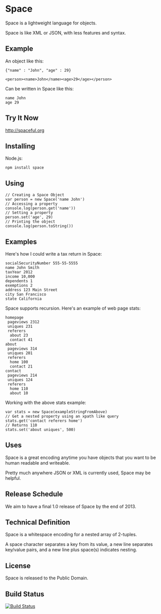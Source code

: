 Space
=====

Space is a lightweight language for objects.

Space is like XML or JSON, with less features and syntax.

Example
-------

An object like this:

    {"name" : "John", "age" : 29}
    
    <person><name>John</name><age>29</age></person>

Can be written in Space like this:

    name John
    age 29


Try It Now
----------

http://spaceful.org

Installing
----------

Node.js:

    npm install space

Using
-----

    // Creating a Space Object
    var person = new Space('name John')
    // Accessing a property    
    console.log(person.get('name'))
    // Setting a property
    person.set('age', 29)
    // Printing the object
    console.log(person.toString())
    
    

Examples
--------

Here's how I could write a tax return in Space:

    socialSecurityNumber 555-55-5555
    name John Smith
    taxYear 2012
    income 10,000
    dependents 1
    exemptions 2
    address 123 Main Street
    city San Francisco
    state California
   
Space supports recursion. Here's an example of web page stats:

    homepage
     pageviews 2312
     uniques 231
     referers
      about 23
      contact 41
    about
     pageviews 314
     uniques 201
     referers
      home 100
      contact 21
    contact
     pageviews 214
     uniques 124
     referers
      home 110
      about 10
    
Working with the above stats example:

    var stats = new Space(exampleStringFromAbove)
    // Get a nested property using an xpath like query
    stats.get('contact referers home')
    // Returns 110
    stats.set('about uniques', 500)


Uses
----

Space is a great encoding anytime you have objects that you want to be human readable and writeable.

Pretty much anywhere JSON or XML is currently used, Space may be helpful.

Release Schedule
----------------

We aim to have a final 1.0 release of Space by the end of 2013.

Technical Definition
--------------------

Space is a whitespace encoding for a nested array of 2-tuples.

A space character separates a key from its value, a new line separates key/value pairs, and a new line
plus space(s) indicates nesting.

License
-------

Space is released to the Public Domain.


Build Status
------------

[![Build Status](https://travis-ci.org/nudgepad/space.png?branch=master)](https://travis-ci.org/nudgepad/space)
